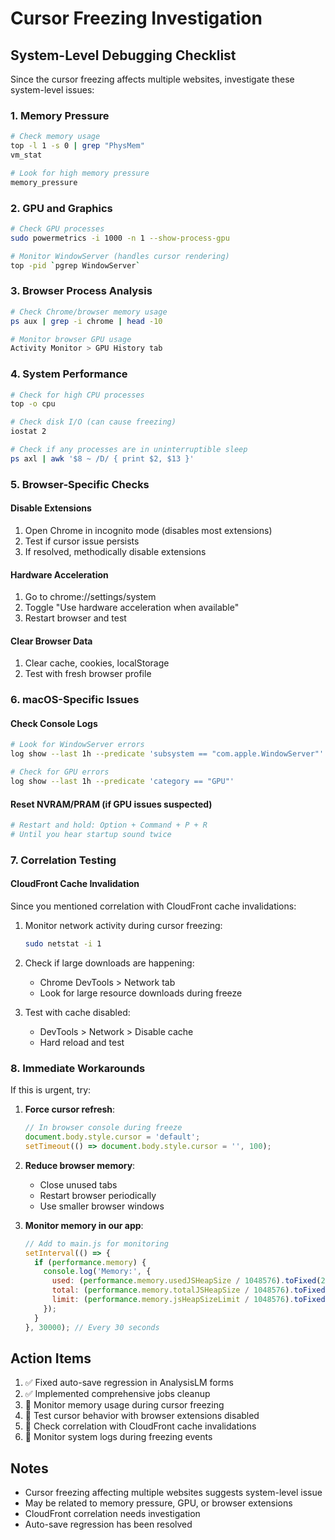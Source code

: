# Cursor Freezing Investigation

## System-Level Debugging Checklist

Since the cursor freezing affects multiple websites, investigate these system-level issues:

### 1. Memory Pressure
```bash
# Check memory usage
top -l 1 -s 0 | grep "PhysMem"
vm_stat

# Look for high memory pressure
memory_pressure
```

### 2. GPU and Graphics
```bash
# Check GPU processes
sudo powermetrics -i 1000 -n 1 --show-process-gpu

# Monitor WindowServer (handles cursor rendering)
top -pid `pgrep WindowServer`
```

### 3. Browser Process Analysis
```bash
# Check Chrome/browser memory usage
ps aux | grep -i chrome | head -10

# Monitor browser GPU usage
Activity Monitor > GPU History tab
```

### 4. System Performance
```bash
# Check for high CPU processes
top -o cpu

# Check disk I/O (can cause freezing)
iostat 2

# Check if any processes are in uninterruptible sleep
ps axl | awk '$8 ~ /D/ { print $2, $13 }'
```

### 5. Browser-Specific Checks

#### Disable Extensions
1. Open Chrome in incognito mode (disables most extensions)
2. Test if cursor issue persists
3. If resolved, methodically disable extensions

#### Hardware Acceleration
1. Go to chrome://settings/system
2. Toggle "Use hardware acceleration when available"
3. Restart browser and test

#### Clear Browser Data
1. Clear cache, cookies, localStorage
2. Test with fresh browser profile

### 6. macOS-Specific Issues

#### Check Console Logs
```bash
# Look for WindowServer errors
log show --last 1h --predicate 'subsystem == "com.apple.WindowServer"'

# Check for GPU errors
log show --last 1h --predicate 'category == "GPU"'
```

#### Reset NVRAM/PRAM (if GPU issues suspected)
```bash
# Restart and hold: Option + Command + P + R
# Until you hear startup sound twice
```

### 7. Correlation Testing

#### CloudFront Cache Invalidation
Since you mentioned correlation with CloudFront cache invalidations:

1. Monitor network activity during cursor freezing:
   ```bash
   sudo netstat -i 1
   ```

2. Check if large downloads are happening:
   - Chrome DevTools > Network tab
   - Look for large resource downloads during freeze

3. Test with cache disabled:
   - DevTools > Network > Disable cache
   - Hard reload and test

### 8. Immediate Workarounds

If this is urgent, try:

1. **Force cursor refresh**:
   ```javascript
   // In browser console during freeze
   document.body.style.cursor = 'default';
   setTimeout(() => document.body.style.cursor = '', 100);
   ```

2. **Reduce browser memory**:
   - Close unused tabs
   - Restart browser periodically
   - Use smaller browser windows

3. **Monitor memory in our app**:
   ```javascript
   // Add to main.js for monitoring
   setInterval(() => {
     if (performance.memory) {
       console.log('Memory:', {
         used: (performance.memory.usedJSHeapSize / 1048576).toFixed(2) + 'MB',
         total: (performance.memory.totalJSHeapSize / 1048576).toFixed(2) + 'MB',
         limit: (performance.memory.jsHeapSizeLimit / 1048576).toFixed(2) + 'MB'
       });
     }
   }, 30000); // Every 30 seconds
   ```

## Action Items

1. ✅ Fixed auto-save regression in AnalysisLM forms
2. ✅ Implemented comprehensive jobs cleanup
3. 🔄 Monitor memory usage during cursor freezing
4. 🔄 Test cursor behavior with browser extensions disabled
5. 🔄 Check correlation with CloudFront cache invalidations
6. 🔄 Monitor system logs during freezing events

## Notes

- Cursor freezing affecting multiple websites suggests system-level issue
- May be related to memory pressure, GPU, or browser extensions
- CloudFront correlation needs investigation
- Auto-save regression has been resolved